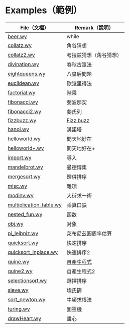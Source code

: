 
# Examples（範例）

| File（文檔）                       | Remark（說明）          |
| --------------------------       | ----------------------- |
| [beer.wy][3]                     | while                   |
| [collatz.wy][4]                  | 角谷猜想                |
| [collatz2.wy][5]                 | 考拉兹猜想（角谷猜想）  |
| [divination.wy][6]               | 春秋古筮法              |
| [eightqueens.wy][7]              | 八皇后問題              |
| [euclidean.wy][8]                | 歐幾里得法              |
| [factorial.wy][9]                | 階乘                    |
| [fibonacci.wy][10]               | 斐波那契                |
| [fibonacci2.wy][11]              | 斐氏列                  |
| [fizzbuzz.wy][12]                | [Fizz buzz][1]          |
| [hanoi.wy][13]                   | 漢諾塔                  |
| [helloworld.wy][14]              | 問天地好在              |
| [helloworld+.wy][15]             | 問天地好在+             |
| [import.wy][16]                  | 導入                    |
| [mandelbrot.wy][17]              | 曼德博集                |
| [mergesort.wy][18]               | 歸併排序                |
| [misc.wy][19]              	   | 雜項                    |
| [modinv.wy][20]                  | 大衍求一術              |
| [multiplication_table.wy][21]    | 乘算口訣                |
| [nested_fun.wy][22]              | 函数                    |
| [obj.wy][23]                     | 对象                    |
| [pi_leibniz.wy][24]              | 萊布尼茲圓周率估算      |
| [quicksort.wy][25]               | 快速排序                |
| [quicksort_inplace.wy][26]       | 快速排序2               |
| [quine.wy][27]                   | [自產生程式][2]         |
| [quine2.wy][28]                  | 自產生程式2             |
| [selectionsort.wy][29]           | 選擇排序                |
| [sieve.wy][30]                   | 埃氏篩                  |
| [sqrt_newton.wy][31]             | 牛頓求根法              |
| [turing.wy][32]                  | 圖靈機                  |
| [drawHeart.wy][33]               | 畫心                    |

[1]: https://en.wikipedia.org/wiki/Fizz_buzz "Fizz buzz"
[2]: https://zh.wikipedia.org/wiki/自產生程式 "自產生程式"
[3]: beer.wy
[4]: collatz.wy
[5]: collatz2.wy
[6]: divination.wy
[7]: eightqueens.wy
[8]: euclidean.wy
[9]: factorial.wy
[10]: fibonacci.wy
[11]: fibonacci2.wy
[12]: fizzbuzz.wy
[13]: hanoi.wy
[14]: helloworld.wy
[15]: helloworld+.wy
[16]: import.wy
[17]: mandelbrot.wy
[18]: mergesort.wy
[19]: misc.wy
[20]: modinv.wy
[21]: multiplication_table.wy
[22]: nested_fun.wy
[23]: obj.wy
[24]: pi_leobniz.wy
[25]: quicksort.wy
[26]: quicksort_inplace.wy
[27]: quine.wy
[28]: quine2.wy
[29]: selectionsort.wy
[30]: sieve.wy
[31]: sqrt_newton.wy
[32]: turing.wy
[33]: drawHeart.wy